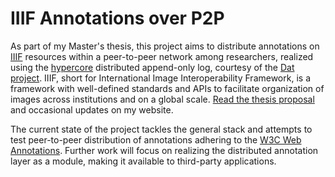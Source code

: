 # IIIF Annotations over P2P

As part of my Master's thesis, this project aims to distribute annotations on [IIIF](https://iiif.io/) resources within a peer-to-peer network among researchers, realized using the [hypercore](https://github.com/mafintosh/hypercore) distributed append-only log, courtesy of the [Dat project](https://dat.foundation/). IIIF, short for International Image Interoperability Framework, is a framework with well-defined standards and APIs to facilitate organization of images across institutions and on a global scale. [Read the thesis proposal](https://kassel.works/thesis) and occasional updates on my website.

The current state of the project tackles the general stack and attempts to test peer-to-peer distribution of annotations adhering to the [W3C Web Annotations](https://www.w3.org/annotation/). Further work will focus on realizing the distributed annotation layer as a module, making it available to third-party applications.
